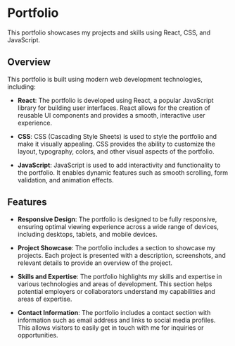 # Portfolio

This portfolio showcases my projects and skills using React, CSS, and JavaScript.

## Overview

This portfolio is built using modern web development technologies, including:

- **React**: The portfolio is developed using React, a popular JavaScript library for building user interfaces. React allows for the creation of reusable UI components and provides a smooth, interactive user experience.

- **CSS**: CSS (Cascading Style Sheets) is used to style the portfolio and make it visually appealing. CSS provides the ability to customize the layout, typography, colors, and other visual aspects of the portfolio.

- **JavaScript**: JavaScript is used to add interactivity and functionality to the portfolio. It enables dynamic features such as smooth scrolling, form validation, and animation effects.

## Features

- **Responsive Design**: The portfolio is designed to be fully responsive, ensuring optimal viewing experience across a wide range of devices, including desktops, tablets, and mobile devices.

- **Project Showcase**: The portfolio includes a section to showcase my projects. Each project is presented with a description, screenshots, and relevant details to provide an overview of the project.

- **Skills and Expertise**: The portfolio highlights my skills and expertise in various technologies and areas of development. This section helps potential employers or collaborators understand my capabilities and areas of expertise.

- **Contact Information**: The portfolio includes a contact section with information such as email address and links to social media profiles. This allows visitors to easily get in touch with me for inquiries or opportunities.
